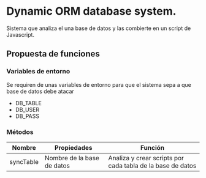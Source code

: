 # Dynamic ORM database system.
Sistema que analiza el una base de datos y las combierte en un script de Javascript.

## Propuesta de funciones

### Variables de entorno
Se requiren de unas variables de entorno para que el sistema sepa a que base de datos debe atacar

- DB_TABLE
- DB_USER
- DB_PASS

### Métodos
| Nombre | Propiedades | Función |
|---|---|---|
| syncTable | Nombre de la base de datos | Analiza y crear scripts por cada tabla de la base de datos

